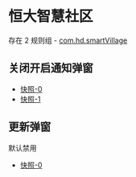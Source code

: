 # 恒大智慧社区

存在 2 规则组 - [com.hd.smartVillage](/src/apps/com.hd.smartVillage.ts)

## 关闭开启通知弹窗

- [快照-0](https://i.gkd.li/import/import/13223669)
- [快照-1](https://i.gkd.li/import/import/13293000)

## 更新弹窗

默认禁用

- [快照-0](https://i.gkd.li/import/import/13223642)
